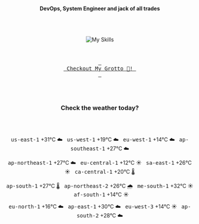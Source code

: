 <h4 align="center">DevOps, System Engineer and jack of all trades</h4>

<div align="center">
  <br/><br/>

![My Skills](https://go-skill-icons.vercel.app/api/icons?i=prometheus,grafana,amazonwebservices,azure,typescript,golang,docker,kubernetes,argocd,rust&perline=5&theme=light)

<br/>

[<kbd> <br> Checkout My Grotto 🍵! <br> </kbd>](https://sathirak.me/)
  
</div>

<br/>
<br/>

<h3 align="center">Check the weather today?</h3>
<!-- start-daily-update -->
<div align="center">
  <!-- Updated on Sat Sep  6 01:35:46 UTC 2025 --><br><br>

  <kbd>us-east-1</kbd> +31°C ☁️ &nbsp; 
  <kbd>us-west-1</kbd> +19°C ☁️ &nbsp; 
  <kbd>eu-west-1</kbd> +14°C ☁️ &nbsp; 
  <kbd>ap-southeast-1</kbd> +27°C ☁️ <br>

  <kbd>ap-northeast-1</kbd> +27°C ☁️ &nbsp; 
  <kbd>eu-central-1</kbd> +12°C ☀️ &nbsp; 
  <kbd>sa-east-1</kbd> +26°C ☀️ &nbsp; 
  <kbd>ca-central-1</kbd> +20°C 🌡️ <br>

  <kbd>ap-south-1</kbd> +27°C 🌡️ &nbsp; 
  <kbd>ap-northeast-2</kbd> +26°C 🌧️ &nbsp; 
  <kbd>me-south-1</kbd> +32°C ☀️ &nbsp; 
  <kbd>af-south-1</kbd> +14°C ☀️ <br>

  <kbd>eu-north-1</kbd> +16°C ☁️ &nbsp; 
  <kbd>ap-east-1</kbd> +30°C ☁️ &nbsp; 
  <kbd>eu-west-3</kbd> +14°C ☀️ &nbsp; 
  <kbd>ap-south-2</kbd> +28°C ☁️
</div>
<!-- end-daily-update -->
